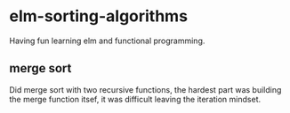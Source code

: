 # elm-sorting-algorithms
Having fun learning elm and functional programming.


## merge sort
Did merge sort with two recursive functions, the hardest part was building the merge function itsef, it was difficult leaving the iteration mindset.
